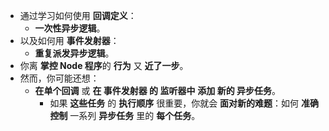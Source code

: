 - 通过学习如何使用 **回调定义**：
  - **一次性异步逻辑**。
- 以及如何用 **事件发射器**：
  - **重复派发异步逻辑**。
- 你离 **掌控 Node 程序**的 **行为** 又 **近了一步**。
- 然而，你可能还想：
  - **在单个回调** 或 **在 事件发射器 的 监听器中** **添加 新的 异步任务**。
    - 如果 **这些任务** 的 **执行顺序** 很重要，你就会 **面对新的难题**：如何 **准确控制** 一系列 **异步任务** 里的 **每个任务**。